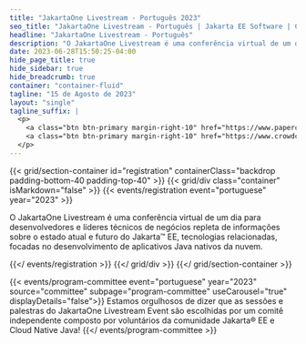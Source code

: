 ```yaml
---
title: "JakartaOne Livestream - Português 2023"
seo_title: "JakartaOne Livestream - Português | Jakarta EE Software | Cloud Native"
headline: "JakartaOne Livestream - Português"
description: "O JakartaOne Livestream é uma conferência virtual de um dia para desenvolvedores e líderes técnicos de negócios repleta de informações sobre o estado atual e futuro do Jakarta™ EE, tecnologias relacionadas, focadas no desenvolvimento de aplicativos Java nativos da nuvem."
date: 2023-06-28T15:50:25-04:00
hide_page_title: true
hide_sidebar: true
hide_breadcrumb: true
container: "container-fluid"
tagline: "15 de Agosto de 2023"
layout: "single"
tagline_suffix: |
  <p>
    <a class="btn btn-primary margin-right-10" href="https://www.papercall.io/portuguese">Call For Papers</a>
    <a class="btn btn-primary margin-right-10" href="https://www.crowdcast.io/e/August15_JakartaOnePortuguese/register">Registre-se agora</a>
  </p>
---
```


{{< grid/section-container id="registration" containerClass="backdrop padding-bottom-40 padding-top-40" >}}
{{< grid/div class="container" isMarkdown="false" >}}
{{< events/registration event="portuguese" year="2023" >}}

O JakartaOne Livestream é uma conferência virtual de um dia para desenvolvedores e líderes técnicos de negócios repleta de informações sobre o estado atual e futuro do Jakarta™ EE, tecnologias relacionadas, focadas no desenvolvimento de aplicativos Java nativos da nuvem.

{{</ events/registration >}}
{{</ grid/div >}}
{{</ grid/section-container >}}


<!-- Add user carousel for committee -->
{{< events/program-committee event="portuguese" year="2023" source="committee" subpage="program-committee" useCarousel="true" displayDetails="false">}}
Estamos orgulhosos de dizer que as sessões e palestras do JakartaOne Livestream Event são escolhidas por um comitê independente composto por voluntários da comunidade Jakarta® EE e Cloud Native Java!
{{</ events/program-committee >}}